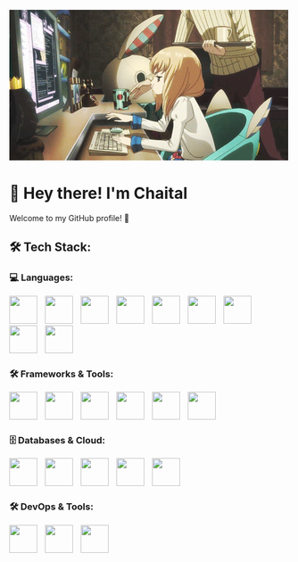 ![logo](https://github.com/Chaital2704/Chaital2704/blob/main/dudu.gif)

# 👋 Hey there! I'm Chaital
Welcome to my GitHub profile! 🎉

## 🛠️ Tech Stack:

### 💻 Languages:  
<p align="left">
  <img src="https://cdn.jsdelivr.net/gh/devicons/devicon/icons/python/python-original.svg" width="50" height="50" style="margin-right:10px;"/>
  <img src="https://cdn.jsdelivr.net/gh/devicons/devicon/icons/c/c-original.svg" width="50" height="50" style="margin-right:10px;"/>
  <img src="https://cdn.jsdelivr.net/gh/devicons/devicon/icons/cplusplus/cplusplus-original.svg" width="50" height="50" style="margin-right:10px;"/>
  <img src="https://cdn.jsdelivr.net/gh/devicons/devicon/icons/go/go-original.svg" width="50" height="50" style="margin-right:10px;"/>
  <img src="https://cdn.jsdelivr.net/gh/devicons/devicon/icons/kotlin/kotlin-original.svg" width="50" height="50" style="margin-right:10px;"/>
  <img src="https://cdn.jsdelivr.net/gh/devicons/devicon/icons/bash/bash-original.svg" width="50" height="50" style="margin-right:10px;"/>
  <img src="https://cdn.jsdelivr.net/gh/devicons/devicon/icons/javascript/javascript-original.svg" width="50" height="50" style="margin-right:10px;"/>
  <img src="https://cdn.jsdelivr.net/gh/devicons/devicon/icons/mysql/mysql-original.svg" width="50" height="50" style="margin-right:10px;"/>
  <img src="https://cdn.jsdelivr.net/gh/devicons/devicon/icons/postgresql/postgresql-original.svg" width="50" height="50"/>
</p>  



### 🛠 Frameworks & Tools:  
<p align="left">
  <img src="https://cdn.jsdelivr.net/gh/devicons/devicon/icons/react/react-original.svg" width="50" height="50" style="margin-right:10px;"/>
  <img src="https://cdn.jsdelivr.net/gh/devicons/devicon/icons/nextjs/nextjs-original.svg" width="50" height="50" style="margin-right:10px;"/>
  <img src="https://cdn.jsdelivr.net/gh/devicons/devicon/icons/nodejs/nodejs-original.svg" width="50" height="50" style="margin-right:10px;"/>
  <img src="https://cdn.jsdelivr.net/gh/devicons/devicon/icons/express/express-original.svg" width="50" height="50" style="margin-right:10px;"/>
  <img src="https://cdn.jsdelivr.net/gh/devicons/devicon/icons/django/django-plain.svg" width="50" height="50" style="margin-right:10px;"/>
  <img src="https://cdn.jsdelivr.net/gh/devicons/devicon/icons/fastapi/fastapi-original.svg" width="50" height="50"/>
</p>  


### 🗄 Databases & Cloud:  
<p align="left">
  <img src="https://cdn.jsdelivr.net/gh/devicons/devicon/icons/mongodb/mongodb-original.svg" width="50" height="50" style="margin-right:10px;"/>
  <img src="https://cdn.jsdelivr.net/gh/devicons/devicon/icons/firebase/firebase-plain.svg" width="50" height="50" style="margin-right:10px;"/>
  <img src="https://cdn.jsdelivr.net/gh/devicons/devicon/icons/mysql/mysql-original.svg" width="50" height="50" style="margin-right:10px;"/>
  <img src="https://cdn.jsdelivr.net/gh/devicons/devicon/icons/postgresql/postgresql-original.svg" width="50" height="50" style="margin-right:10px;"/>
  <img src="https://cdn.jsdelivr.net/gh/devicons/devicon/icons/azure/azure-original.svg" width="50" height="50"/>
</p>  



### 🛠 DevOps & Tools:  
<p align="left">
  <img src="https://cdn.jsdelivr.net/gh/devicons/devicon/icons/docker/docker-original.svg" width="50" height="50" style="margin-right:10px;"/>
  <img src="https://cdn.jsdelivr.net/gh/devicons/devicon/icons/git/git-original.svg" width="50" height="50" style="margin-right:10px;"/>
  <img src="https://cdn.jsdelivr.net/gh/devicons/devicon/icons/vscode/vscode-original.svg" width="50" height="50"/>
</p>
